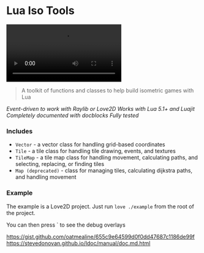 Lua Iso Tools
=============

![example showcase](example/demo.mp4 "example showcase")

> A toolkit of functions and classes to help build isometric games with Lua

*Event-driven to work with Raylib or Love2D*
*Works with Lua 5.1+ and Luajit*
*Completely documented with docblocks*
*Fully tested*

### Includes

- `Vector` - a vector class for handling grid-based coordinates
- `Tile` - a tile class for handling tile drawing, events, and textures
- `TileMap` - a tile map class for handling movement, calculating paths, and selecting, replacing, or finding tiles
- `Map (deprecated)` - class for managing tiles, calculating dijkstra paths, and handling movement

### Example

The example is a Love2D project. Just run `love ./example` from the root of the project.

You can then press \` to see the debug overlays

https://gist.github.com/oatmealine/655c9e64599d0f0dd47687c1186de99f
https://stevedonovan.github.io/ldoc/manual/doc.md.html